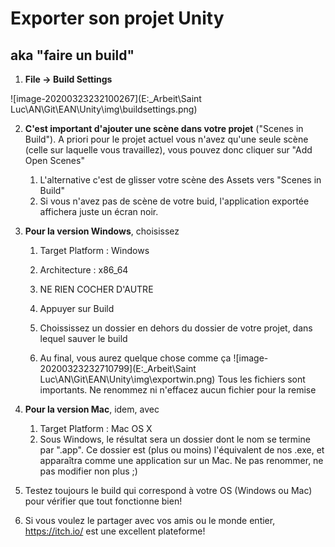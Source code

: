 # Exporter son projet Unity

## aka "faire un build"

1. **File → Build Settings**

![image-20200323232100267](E:\_Arbeit\Saint Luc\AN\Git\EAN\Unity\img\buildsettings.png)


2. **C'est important d'ajouter une scène dans votre projet** ("Scenes in Build"). A priori pour le projet actuel vous n'avez qu'une seule scène (celle sur laquelle vous travaillez), vous pouvez donc cliquer sur "Add Open Scenes"

   1. L'alternative c'est de glisser votre scène des Assets vers "Scenes in Build"
   2. Si vous n'avez pas de scène de votre buid, l'application exportée affichera juste un écran noir.
      

3. **Pour la version Windows**, choisissez 

   1. Target Platform : Windows

   2. Architecture : x86_64

   3. NE RIEN COCHER D'AUTRE

   4. Appuyer sur Build

   5. Choississez un dossier en dehors du dossier de votre projet, dans lequel sauver le build

   6. Au final, vous aurez quelque chose comme ça
      ![image-20200323232710799](E:\_Arbeit\Saint Luc\AN\Git\EAN\Unity\img\exportwin.png)
      Tous les fichiers sont importants. Ne renommez ni n'effacez aucun fichier pour la remise

      

4. **Pour la version Mac**, idem, avec 

   1. Target Platform : Mac OS X
   2. Sous Windows, le résultat sera un dossier dont le nom se termine par ".app". Ce dossier est (plus ou moins) l'équivalent de nos .exe, et apparaîtra comme une application sur un Mac. Ne pas renommer, ne pas modifier non plus ;)
      

5. Testez toujours le build qui correspond à votre OS (Windows ou Mac) pour vérifier que tout fonctionne bien!
   

6. Si vous voulez le partager avec vos amis ou le monde entier, https://itch.io/ est une excellent plateforme!